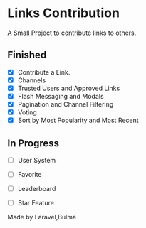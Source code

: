 
# Links Contribution

 A Small Project to contribute links to others.

## Finished

* [x] Contribute a Link.
* [x] Channels
* [x] Trusted Users and Approved Links
* [x] Flash Messaging and Modals
* [x] Pagination and Channel Filtering
* [x] Voting
* [x] Sort by Most Popularity and Most Recent

## In Progress

* [ ] User System
* [ ] Favorite
* [ ] Leaderboard
* [ ] Star Feature


Made by Laravel,Bulma
